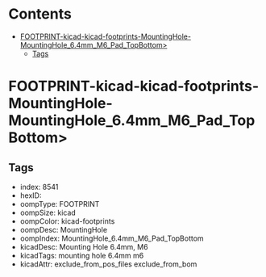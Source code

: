 



Contents
========

* [FOOTPRINT-kicad-kicad-footprints-MountingHole-MountingHole_6.4mm_M6_Pad_TopBottom>](#footprint-kicad-kicad-footprints-mountinghole-mountinghole_64mm_m6_pad_topbottom)
	* [Tags](#tags)

# FOOTPRINT-kicad-kicad-footprints-MountingHole-MountingHole_6.4mm_M6_Pad_TopBottom>

## Tags

- index: 8541
- hexID: 
- oompType: FOOTPRINT
- oompSize: kicad
- oompColor: kicad-footprints
- oompDesc: MountingHole
- oompIndex: MountingHole_6.4mm_M6_Pad_TopBottom
- kicadDesc: Mounting Hole 6.4mm, M6
- kicadTags: mounting hole 6.4mm m6
- kicadAttr: exclude_from_pos_files exclude_from_bom
